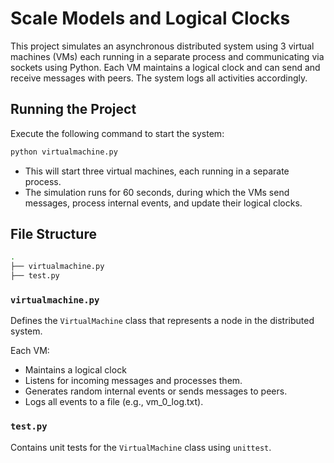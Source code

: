 # Scale Models and Logical Clocks

This project simulates an asynchronous distributed system using 3 virtual machines (VMs) each running in a separate process and communicating via sockets using Python. Each VM maintains a logical clock and can send and receive messages with peers. The system logs all activities accordingly.


## Running the Project

Execute the following command to start the system:
```sh
python virtualmachine.py
```

- This will start three virtual machines, each running in a separate process.
- The simulation runs for 60 seconds, during which the VMs send messages, process internal events, and update their logical clocks.

## File Structure

```sh
.
├── virtualmachine.py  
├── test.py           
```

### `virtualmachine.py`
Defines the `VirtualMachine` class that represents a node in the distributed system.

Each VM:
- Maintains a logical clock
- Listens for incoming messages and processes them.
- Generates random internal events or sends messages to peers.
- Logs all events to a file (e.g., vm_0_log.txt).


### `test.py`

Contains unit tests for the `VirtualMachine` class using `unittest`.
